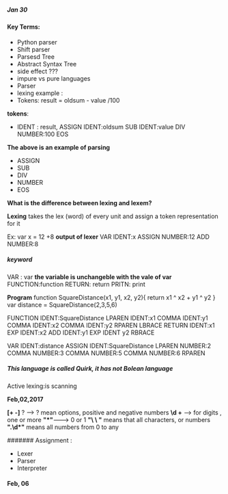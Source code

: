 
##### Jan 30 

#### Key Terms:

- Python parser 
- Shift parser
- Parsesd Tree
- Abstract Syntax Tree
- side effect ???
- impure vs pure languages
- Parser 
- lexing example :
- Tokens:
result = oldsum - value /100

__tokens__:
- IDENT : result, ASSIGN IDENT:oldsum SUB IDENT:value DIV NUMBER:100 EOS

__The above is an example of parsing__

- ASSIGN
- SUB
- DIV
- NUMBER
- EOS

__What is the difference between lexing and lexem?__

__Lexing__ takes the lex (word) of every unit and assign a token representation for it 

Ex: var x = 12 +8 
__output of lexer__
VAR IDENT:x ASSIGN NUMBER:12 ADD NUMBER:8

##### keyword
VAR : var __the variable is unchangeble with the vale of var__
FUNCTION:function
RETURN: return
PRITN: print 

__Program__
function SquareDistance(x1, y1, x2, y2){
    return x1 ^ x2 + y1  ^ y2 
}
var distance = SquareDistance(2,3,5,6)

FUNCTION IDENT:SquareDistance LPAREN IDENT:x1 COMMA IDENT:y1 COMMA IDENT:x2 COMMA IDENT:y2 RPAREN LBRACE RETURN IDENT:x1 EXP 
IDENT:x2 ADD IDENT:y1 EXP IDENT y2 RBRACE

VAR IDENT:distance ASSIGN IDENT:SquareDistance LPAREN NUMBER:2
COMMA NUMBER:3 COMMA NUMBER:5 COMMA NUMBER:6 RPAREN

##### This language is called Quirk, it has not Bolean language

Active lexing:is scanning 


__Feb,02,2017__

__[+ -]__ ? --> ? mean options, positive and negative numbers
__\d +__ --> for digits , one or more
__"*"__---> 0 or 1
__"\ \ "__ means that all characters, or numbers
__"\.\d*"__ means all numbers from 0 to any


####### Assignment :

- Lexer
- Parser
- Interpreter



#### Feb, 06

